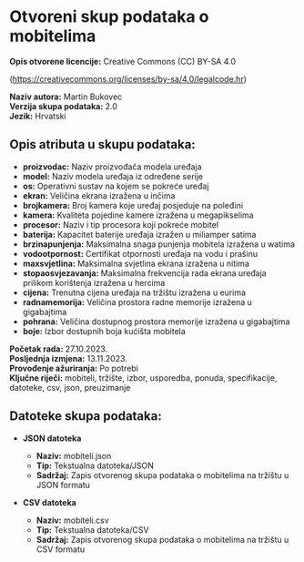 # Otvoreni skup podataka o mobitelima

**Opis otvorene licencije:** Creative Commons (CC) BY-SA 4.0 

(https://creativecommons.org/licenses/by-sa/4.0/legalcode.hr)

**Naziv autora:** Martin Bukovec  
**Verzija skupa podataka:** 2.0  
**Jezik:** Hrvatski

## Opis atributa u skupu podataka:

- **proizvodac:** Naziv proizvođača modela uređaja
- **model:** Naziv modela uređaja iz određene serije
- **os:** Operativni sustav na kojem se pokreće uređaj
- **ekran:** Veličina ekrana izražena u inčima
- **brojkamera:** Broj kamera koje uređaj posjeduje na poleđini
- **kamera:** Kvaliteta pojedine kamere izražena u megapikselima
- **procesor:** Naziv i tip procesora koji pokreće mobitel
- **baterija:** Kapacitet baterije uređaja izražen u miliamper satima
- **brzinapunjenja:** Maksimalna snaga punjenja mobitela izražena u watima
- **vodootpornost:** Certifikat otpornosti uređaja na vodu i prašinu
- **maxsvjetlina:** Maksimalna svjetlina ekrana izražena u nitima
- **stopaosvjezavanja:** Maksimalna frekvencija rada ekrana uređaja prilikom korištenja izražena u hercima
- **cijena:** Trenutna cijena uređaja na tržištu izražena u eurima
- **radnamemorija:** Veličina prostora radne memorije izražena u gigabajtima
- **pohrana:** Veličina dostupnog prostora memorije izražena u gigabajtima
- **boje:** Izbor dostupnih boja kućišta mobitela

**Početak rada:** 27.10.2023.  
**Posljednja izmjena:** 13.11.2023.  
**Provođenje ažuriranja:** Po potrebi  
**Ključne riječi:** mobiteli, tržište, izbor, usporedba, ponuda, specifikacije, datoteke, csv, json, preuzimanje

## Datoteke skupa podataka:

- **JSON datoteka**
  - **Naziv:** mobiteli.json
  - **Tip:** Tekstualna datoteka/JSON
  - **Sadržaj:** Zapis otvorenog skupa podataka o mobitelima na tržištu u JSON formatu

- **CSV datoteka**
  - **Naziv:** mobiteli.csv
  - **Tip:** Tekstualna datoteka/CSV
  - **Sadržaj:** Zapis otvorenog skupa podataka o mobitelima na tržištu u CSV formatu
